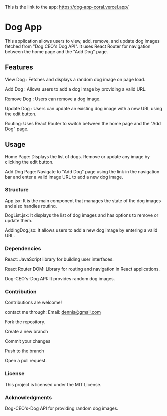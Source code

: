 This is the link to the app: https://dog-app-coral.vercel.app/

# Dog App
This application allows users to view, add, remove, and update dog images fetched from "Dog CEO's Dog API". It uses React Router for navigation between the home page and the "Add Dog" page.

## Features
View Dog : Fetches and displays a random dog image on page load.

Add Dog : Allows users to add a dog image by providing a valid URL.

Remove Dog : Users can remove a dog image.

Update Dog : Users can update an existing dog image with a new URL using the edit button.

Routing: Uses React Router to switch between the home page and the "Add Dog" page.

## Usage
Home Page: Displays the list of dogs. Remove or update any image by clicking the edit button.

Add Dog Page: Navigate to "Add Dog" page using the link in the navigation bar and enter a valid image URL to add a new dog image.

### Structure
App.jsx: It is the main component that manages the state of the dog images and also handles routing.

DogList.jsx: It displays the list of dog images and has options to remove or update them.

AddingDog.jsx: It allows users to add a new dog image by entering a valid URL.

### Dependencies
React: JavaScript library for building user interfaces.

React Router DOM: Library for routing and navigation in React applications.

Dog-CEO's-Dog API: It provides random dog images.

### Contribution
Contributions are welcome!

contact me through:
Email: dennis@gmail.com

Fork the repository.

Create a new branch

Commit your changes

Push to the branch

Open a pull request.

### License
This project is licensed under the MIT License.

### Acknowledgments
Dog-CEO's-Dog API for providing random dog images.
